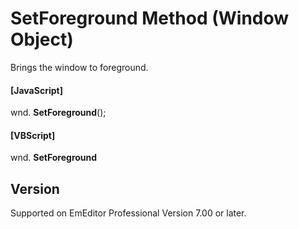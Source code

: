 # SetForeground Method (Window Object)

Brings the window to foreground.

#### \[JavaScript\]

wnd. **SetForeground**();

#### \[VBScript\]

wnd. **SetForeground**

## Version

Supported on EmEditor Professional Version 7.00 or later.
